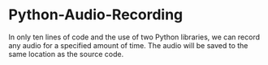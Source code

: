 # Python-Audio-Recording
In only ten lines of code and the use of two Python libraries, we can record any audio for a specified amount of time. The audio will be saved to the same location as the source code.
